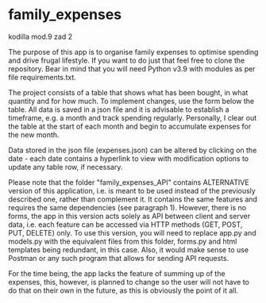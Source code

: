 # family_expenses
kodilla mod.9 zad 2

The purpose of this app is to organise family expenses to optimise spending and drive frugal lifestyle. If you want to do just that feel free to clone the repository. Bear in mind that you will need Python v3.9 with modules as per file requirements.txt. 

The project consists of a table that shows what has been bought, in what quantity and for how much. To implement changes, use the form below the table. All data is saved in a json file and it is advisable to establish a timeframe, e.g. a month and track spending regularly. Personally, I clear out the table at the start of each month and begin to accumulate expenses for the new month. 

Data stored in the json file (expenses.json) can be altered by clicking on the date - each date contains a hyperlink to view with modification options to update any table row, if necessary.

Please note that the folder "family_expenses_API" contains ALTERNATIVE version of this application, i.e. is meant to be used instead of the previously described one, rather than complement it. It contains the same features and requires the same dependencies (see paragraph 1). However, there is no forms, the app in this version acts solely as API between client and server data, i.e. each feature can be accessed via HTTP methods (GET, POST, PUT, DELETE) only. To use this version, you will need to replace app.py and models.py with the equivalent files from this folder, forms.py and html templates being redundant, in this case. Also, it would make sense to use Postman or any such program that allows for sending API requests.

For the time being, the app lacks the feature of summing up of the expenses, this, however, is planned to change so the user will not have to do that on their own in the future, as this is obviously the point of it all. 


